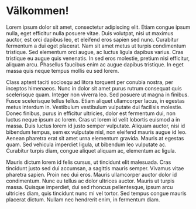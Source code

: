 # Välkommen!

Lorem ipsum dolor sit amet, consectetur adipiscing elit. Etiam congue ipsum nulla, eget efficitur nulla posuere vitae. Duis volutpat, nisi ut maximus auctor, est orci dapibus leo, et eleifend eros sapien sed nunc. Curabitur fermentum a dui eget placerat. Nam sit amet metus ut turpis condimentum tristique. Sed elementum orci augue, ac luctus ligula dapibus varius. Cras tristique eu augue quis venenatis. In sed eros molestie, pretium nisi efficitur, aliquam arcu. Phasellus faucibus enim ac augue dapibus tristique. In eget massa quis neque tempus mollis eu sed lorem.

Class aptent taciti sociosqu ad litora torquent per conubia nostra, per inceptos himenaeos. Nunc in dolor sit amet purus rutrum consequat quis scelerisque quam. Integer non viverra leo. Sed posuere ut magna in finibus. Fusce scelerisque tellus tellus. Etiam aliquet ullamcorper lacus, in egestas metus interdum in. Vestibulum vestibulum vulputate dui facilisis molestie. Donec finibus, purus in efficitur ultricies, dolor est fermentum dui, non luctus neque ipsum ac lorem. Cras ut lorem id velit lobortis euismod a in massa. Duis luctus lorem id justo semper vulputate. Aliquam auctor, nisi id bibendum tempus, sem ex vulputate nisl, non eleifend mauris augue id leo. Aenean pharetra erat sit amet urna elementum gravida. Mauris at egestas quam. Sed vehicula imperdiet ligula, ut bibendum leo vulputate ac. Curabitur turpis diam, congue aliquet aliquam ac, elementum ac ligula.

Mauris dictum lorem id felis cursus, ut tincidunt elit malesuada. Cras tincidunt justo sed dui accumsan, a sagittis mauris semper. Vivamus vitae pharetra sapien. Proin nec dui eros. Mauris ullamcorper auctor dolor id condimentum. Nunc eu tellus ac dolor ultrices auctor. Mauris ut turpis massa. Quisque imperdiet, dui sed rhoncus pellentesque, ipsum arcu ultricies diam, quis tincidunt nunc mi vel tortor. Sed tempus congue mauris placerat dictum. Nullam nec hendrerit enim, in fermentum diam. 
